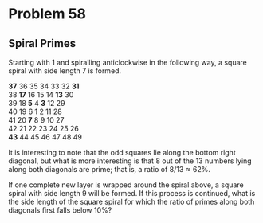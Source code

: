 # Problem 58
## Spiral Primes

Starting with $1$ and spiralling anticlockwise in the following way, a square spiral with side length $7$ is formed.

<span class="red"><b>37</b></span> 36 35 34 33 32 <span class="red"><b>31</b></span><br>
38 <span class="red"><b>17</b></span> 16 15 14 <span class="red"><b>13</b></span> 30<br>
39 18 <span class="red"> <b>5</b></span>  4 <span class="red"> <b>3</b></span> 12 29<br>
40 19  6  1  2 11 28<br>
41 20 <span class="red"> <b>7</b></span>  8  9 10 27<br>
42 21 22 23 24 25 26<br><span class="red"><b>43</b></span> 44 45 46 47 48 49

It is interesting to note that the odd squares lie along the bottom right diagonal, but what is more interesting is that $8$ out of the $13$ numbers lying along both diagonals are prime; that is, a ratio of $8/13 \approx 62\%$.

If one complete new layer is wrapped around the spiral above, a square spiral with side length $9$ will be formed. If this process is continued, what is the side length of the square spiral for which the ratio of primes along both diagonals first falls below $10\%$?
